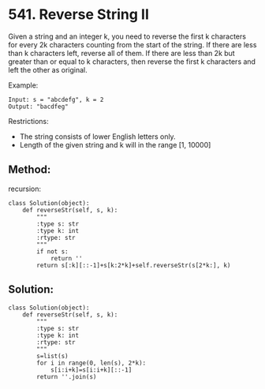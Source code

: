 # 541. Reverse String II

Given a string and an integer k, you need to reverse the first k characters for every 2k characters counting from the start of the string. If there are less than k characters left, reverse all of them. If there are less than 2k but greater than or equal to k characters, then reverse the first k characters and left the other as original.

Example:

    Input: s = "abcdefg", k = 2
    Output: "bacdfeg"

Restrictions:
- The string consists of lower English letters only.
- Length of the given string and k will in the range [1, 10000]

## Method:

recursion:

    class Solution(object):
        def reverseStr(self, s, k):
            """
            :type s: str
            :type k: int
            :rtype: str
            """
            if not s:
                return ''
            return s[:k][::-1]+s[k:2*k]+self.reverseStr(s[2*k:], k)
            
## Solution:

    class Solution(object):
        def reverseStr(self, s, k):
            """
            :type s: str
            :type k: int
            :rtype: str
            """
            s=list(s)
            for i in range(0, len(s), 2*k):
                s[i:i+k]=s[i:i+k][::-1]
            return ''.join(s)